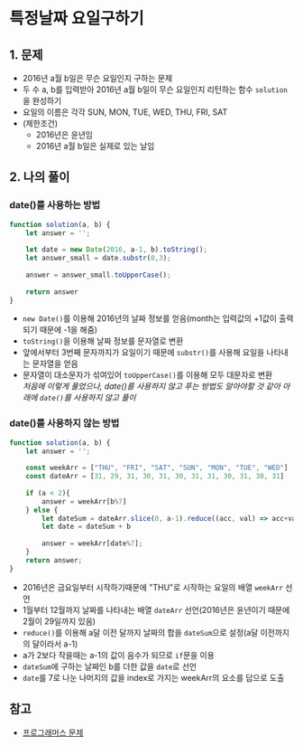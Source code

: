  # 특정날짜 요일구하기
 ## 1. 문제
 - 2016년 a월 b일은 무슨 요일인지 구하는 문제
 - 두 수 a, b를 입력받아 2016년 a월 b일이 무슨 요일인지 리턴하는 함수 ```solution```을 완성하기
 - 요일의 이름은 각각 SUN, MON, TUE, WED, THU, FRI, SAT
 - (제한조건)
     - 2016년은 윤년임
     - 2016년 a월 b일은 실제로 있는 날임


## 2. 나의 풀이
### date()를 사용하는 방법
```javascript
function solution(a, b) {
    let answer = '';
    
    let date = new Date(2016, a-1, b).toString();
    let answer_small = date.substr(0,3);
 
    answer = answer_small.toUpperCase();
    
    return answer
}
```
- ```new Date()```를 이용해 2016년의 날짜 정보를 얻음(month는 입력값의 +1값이 출력되기 때문에 -1을 해줌)
- ```toString()```을 이용해 날짜 정보를 문자열로 변환
- 앞에서부터 3번째 문자까지가 요일이기 때문에 ```substr()```를 사용해 요일을 나타내는 문자열을 얻음
- 문자열이 대소문자가 섞여있어 ```toUpperCase()```를 이용해 모두 대문자로 변환 <br>
*처음에 이렇게 풀었으나, date()를 사용하지 않고 푸는 방법도 알아야할 것 같아 아래에 ```date()```를 사용하지 않고 풀이*

### date()를 사용하지 않는 방법
```javascript
function solution(a, b) {
    let answer = '';
    
    const weekArr = ["THU", "FRI", "SAT", "SUN", "MON", "TUE", "WED"]
    const dateArr = [31, 29, 31, 30, 31, 30, 31, 31, 30, 31, 30, 31]
    
    if (a < 2){
        answer = weekArr[b%7]
    } else {
        let dateSum = dateArr.slice(0, a-1).reduce((acc, val) => acc+val);
        let date = dateSum + b
        
        answer = weekArr[date%7];
    }
    return answer;
}
```
- 2016년은 금요일부터 시작하기때문에 "THU"로 시작하는 요일의 배열 ```weekArr``` 선언
- 1월부터 12월까지 날짜를 나타내는 배열 ```dateArr``` 선언(2016년은 윤년이기 때문에 2월이 29일까지 있음)
- ```reduce()```를 이용해 a달 이전 달까지 날짜의 합을 ```dateSum```으로 설정(a달 이전까지의 달이라서 a-1)
- a가 2보다 작을때는 a-1의 값이 음수가 되므로 ```if```문을 이용
- ```dateSum```에 구하는 날짜인 b를 더한 값을 ```date```로 선언
- ```date```를 7로 나눈 나머지의 값을 index로 가지는 weekArr의 요소를 답으로 도출

## 참고
- [프로그래머스 문제](https://programmers.co.kr/learn/courses/30/lessons/12901)
